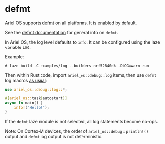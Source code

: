 # defmt

Ariel OS supports [defmt] on all platforms. It is enabled by default.

See the [defmt documentation] for general info on `defmt`.

In Ariel OS, the log level defaults to `info`. It can be configured using the
laze variable `LOG`.

Example:

```shell
# laze build -C examples/log --builders nrf52840dk -DLOG=warn run
```

Then within Rust code, import `ariel_os::debug::log` items, then use `defmt` log
macros [as usual][defmt-macros]:

```rust
use ariel_os::debug::log::*;

#[ariel_os::task(autostart)]
async fn main() {
    info!("Hello!");
}
```

If the `defmt` laze module is not selected, all log statements become no-ops.

Note: On Cortex-M devices, the order of `ariel_os::debug::println!()` output and
      `defmt` log output is not deterministic.

[defmt]: https://github.com/knurling-rs/defmt
[defmt documentation]: https://defmt.ferrous-systems.com/
[defmt-macros]: https://defmt.ferrous-systems.com/macros
